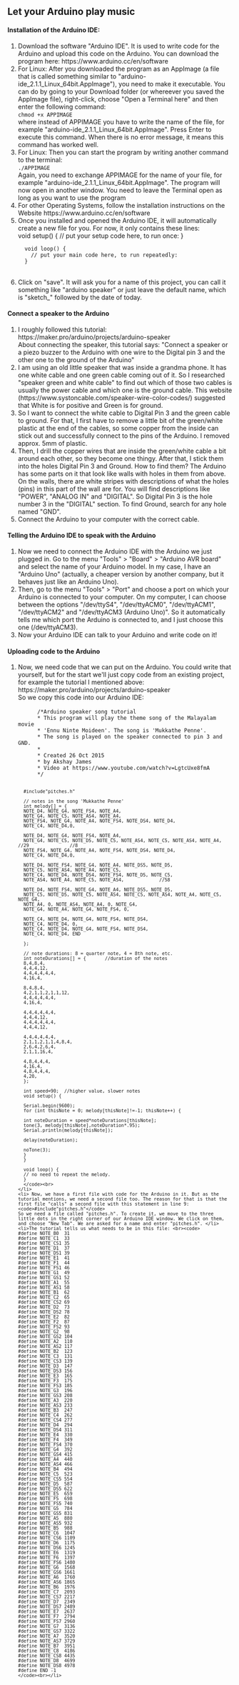   <h2>
  Let your Arduino play music
  </h2>
  <h4>Installation of the Arduino IDE:</h4>
  <ol> 
    <li>
    Download the software "Arduino IDE". It is used to write code for the Arduino and upload this code on the Arduino. You can download the program here: https://www.arduino.cc/en/software
  </li>
    <li>
      For Linux: After you downloaded the program as an AppImage (a file that is called something similar to "arduino-ide_2.1.1_Linux_64bit.AppImage"), you need to make it executable. You can do by going to your Download folder (or whereever you saved the AppImage file), right-click, choose "Open a Terminal here" and then enter the following command:
      <br><code>chmod +x APPIMAGE </code><br>
      where instead of APPIMAGE you have to write the name of the file, for example "arduino-ide_2.1.1_Linux_64bit.AppImage". Press Enter to execute this command. When there is no error message, it means this command has worked well.
    </li>
    <li>
      For Linux: Then you can start the program by writing another command to the terminal:
      <br><code>./APPIMAGE</code><br>
      Again, you need to exchange APPIMAGE for the name of your file, for example "arduino-ide_2.1.1_Linux_64bit.AppImage".
      The program will now open in another window. You need to leave the Terminal open as long as you want to use the program
    </li>
    <li>
      For other Operating Systems, follow the installation instructions on the Website https://www.arduino.cc/en/software
    </li>
    <li> Once you installed and opened the Arduino IDE, it will automatically create a new file for you. For now, it only contains these lines:<br> 
      void setup() {
      // put your setup code here, to run once:
      }
      
      void loop() {
        // put your main code here, to run repeatedly: 
      }
<br>
<li> Click on "save". It will ask you for a name of this project, you can call it something like "arduino speaker" or just leave the default name, which is "sketch_" followed by the date of today.</li>
  </ol>
  <h4>Connect a speaker to the Arduino</h4>
 <ol>
   <li>I roughly followed this tutorial: https://maker.pro/arduino/projects/arduino-speaker<br>
   About connecting the speaker, this tutorial says: "Connect a speaker or a piezo buzzer to the Arduino with one wire to the Digital pin 3 and the other one to the ground of the Arduino"</li>
   <li>I am using an old little speaker that was inside a grandma phone. It has one white cable and one green cable coming out of it. So I researched "speaker green and white cable" to find out which of those two cables is usually the power cable and which one is the ground cable. This website (https://www.systoncable.com/speaker-wire-color-codes/) suggested that White is for positive and Green is for ground. </li>
   <li>So I want to connect the white cable to Digital Pin 3 and the green cable to ground. For that, I first have to remove a little bit of the green/white plastic at the end of the cables, so some copper from the inside can stick out and successfully connect to the pins of the Arduino. I removed approx. 5mm of plastic.</li>
   <li> Then, I drill the copper wires that are inside the green/white cable a bit around each other, so they become one thingy. After that, I stick them into the holes Digital Pin 3 and Ground. How to find them? The Arduino has some parts on it that look like walls with holes in them from above. On the walls, there are white stripes with descriptions of what the holes (pins) in this part of the wall are for. You will find descriptions like "POWER", "ANALOG IN" and "DIGITAL". So Digital Pin 3 is the hole number 3 in the "DIGITAL" section. To find Ground, search for any hole named "GND".</li>
   <li> Connect the Arduino to your computer with the correct cable. </li>
 </ol>
  <h4> Telling the Arduino IDE to speak with the Arduino</h4>
  <ol>
    <li>Now we need to connect the Arduino IDE with the Arduino we just plugged in. Go to the menu "Tools" > "Board" > "Arduino AVR board" and select the name of your Arduino model. In my case, I have an "Arduino Uno" (actually, a cheaper version by another company, but it behaves just like an Arduino Uno).</li>
    <li>Then, go to the menu "Tools" > "Port" and choose a port on which your Arduino is connected to your computer. On my computer, I can choose between the options "/dev/ttyS4", "/dev/ttyACM0", "/dev/ttyACM1", "/dev/ttyACM2" and "/dev/ttyACM3 (Arduino Uno)". So it automatically tells me which port the Arduino is connected to, and I just choose this one (/dev/ttyACM3).</li>
    <li> Now your Arduino IDE can talk to your Arduino and write code on it!</li>
  </ol>
  <h4>Uploading code to the Arduino</h4>
  <ol>
    <li>Now, we need code that we can put on the Arduino. You could write that yourself, but for the start we'll just copy code from an existing project, for example the tutorial I mentioned above: https://maker.pro/arduino/projects/arduino-speaker <br>
    So we copy this code into our Arduino IDE:
    <br><code>
      /*Arduino speaker song tutorial
      * This program will play the theme song of the Malayalam movie
      * 'Ennu Ninte Moideen'. The song is 'Mukkathe Penne'.
      * The song is played on the speaker connected to pin 3 and GND.
      * 
      * Created 26 Oct 2015
      * by Akshay James
      * Video at https://www.youtube.com/watch?v=LgtcUxe8fmA
      */
      
      #include"pitches.h"
      
      // notes in the song 'Mukkathe Penne'
      int melody[] = {
      NOTE_D4, NOTE_G4, NOTE_FS4, NOTE_A4,
      NOTE_G4, NOTE_C5, NOTE_AS4, NOTE_A4,                   
      NOTE_FS4, NOTE_G4, NOTE_A4, NOTE_FS4, NOTE_DS4, NOTE_D4,
      NOTE_C4, NOTE_D4,0,                                 
      
      NOTE_D4, NOTE_G4, NOTE_FS4, NOTE_A4,
      NOTE_G4, NOTE_C5, NOTE_D5, NOTE_C5, NOTE_AS4, NOTE_C5, NOTE_AS4, NOTE_A4,      //29               //8
      NOTE_FS4, NOTE_G4, NOTE_A4, NOTE_FS4, NOTE_DS4, NOTE_D4,
      NOTE_C4, NOTE_D4,0,                                       
      
      NOTE_D4, NOTE_FS4, NOTE_G4, NOTE_A4, NOTE_DS5, NOTE_D5,
      NOTE_C5, NOTE_AS4, NOTE_A4, NOTE_C5,
      NOTE_C4, NOTE_D4, NOTE_DS4, NOTE_FS4, NOTE_D5, NOTE_C5,
      NOTE_AS4, NOTE_A4, NOTE_C5, NOTE_AS4,             //58
      
      NOTE_D4, NOTE_FS4, NOTE_G4, NOTE_A4, NOTE_DS5, NOTE_D5,
      NOTE_C5, NOTE_D5, NOTE_C5, NOTE_AS4, NOTE_C5, NOTE_AS4, NOTE_A4, NOTE_C5, NOTE_G4,
      NOTE_A4, 0, NOTE_AS4, NOTE_A4, 0, NOTE_G4,
      NOTE_G4, NOTE_A4, NOTE_G4, NOTE_FS4, 0,
      
      NOTE_C4, NOTE_D4, NOTE_G4, NOTE_FS4, NOTE_DS4,
      NOTE_C4, NOTE_D4, 0,
      NOTE_C4, NOTE_D4, NOTE_G4, NOTE_FS4, NOTE_DS4,
      NOTE_C4, NOTE_D4, END
      
      };
      
      // note durations: 8 = quarter note, 4 = 8th note, etc.
      int noteDurations[] = {       //duration of the notes
      8,4,8,4,
      4,4,4,12,
      4,4,4,4,4,4,
      4,16,4,
      
      8,4,8,4,
      4,2,1,1,2,1,1,12,
      4,4,4,4,4,4,
      4,16,4,
      
      4,4,4,4,4,4,
      4,4,4,12,
      4,4,4,4,4,4,
      4,4,4,12,
      
      4,4,4,4,4,4,
      2,1,1,2,1,1,4,8,4,
      2,6,4,2,6,4,
      2,1,1,16,4,
      
      4,8,4,4,4,
      4,16,4,
      4,8,4,4,4,
      4,20,
      };
      
      int speed=90;  //higher value, slower notes
      void setup() {
      
      Serial.begin(9600);
      for (int thisNote = 0; melody[thisNote]!=-1; thisNote++) {
      
      int noteDuration = speed*noteDurations[thisNote];
      tone(3, melody[thisNote],noteDuration*.95);
      Serial.println(melody[thisNote]);
      
      delay(noteDuration);
      
      noTone(3);
      }
      }
      
      void loop() {
      // no need to repeat the melody.
      }
      </code><br>
    </li>
    <li> Now, we have a first file with code for the Arduino in it. But as the tutorial mentions, we need a second file too. The reason for that is that the first file "calls" a second file with this statement in line 9: <code>#include"pitches.h"</code>
    So we need a file called "pitches.h". To create it, we move to the three little dots in the right corner of our Arduino IDE window. We click on them, and choose "New Tab". We are asked for a name and enter "pitches.h". </li>
    <li>The tutorial tells us what needs to be in this file: <br><code>
    #define NOTE_B0  31
    #define NOTE_C1  33
    #define NOTE_CS1 35
    #define NOTE_D1  37
    #define NOTE_DS1 39
    #define NOTE_E1  41
    #define NOTE_F1  44
    #define NOTE_FS1 46
    #define NOTE_G1  49
    #define NOTE_GS1 52
    #define NOTE_A1  55
    #define NOTE_AS1 58
    #define NOTE_B1  62
    #define NOTE_C2  65
    #define NOTE_CS2 69
    #define NOTE_D2  73
    #define NOTE_DS2 78
    #define NOTE_E2  82
    #define NOTE_F2  87
    #define NOTE_FS2 93
    #define NOTE_G2  98
    #define NOTE_GS2 104
    #define NOTE_A2  110
    #define NOTE_AS2 117
    #define NOTE_B2  123
    #define NOTE_C3  131
    #define NOTE_CS3 139
    #define NOTE_D3  147
    #define NOTE_DS3 156
    #define NOTE_E3  165
    #define NOTE_F3  175
    #define NOTE_FS3 185
    #define NOTE_G3  196
    #define NOTE_GS3 208
    #define NOTE_A3  220
    #define NOTE_AS3 233
    #define NOTE_B3  247
    #define NOTE_C4  262
    #define NOTE_CS4 277
    #define NOTE_D4  294
    #define NOTE_DS4 311
    #define NOTE_E4  330
    #define NOTE_F4  349
    #define NOTE_FS4 370
    #define NOTE_G4  392
    #define NOTE_GS4 415
    #define NOTE_A4  440
    #define NOTE_AS4 466
    #define NOTE_B4  494
    #define NOTE_C5  523
    #define NOTE_CS5 554
    #define NOTE_D5  587
    #define NOTE_DS5 622
    #define NOTE_E5  659
    #define NOTE_F5  698
    #define NOTE_FS5 740
    #define NOTE_G5  784
    #define NOTE_GS5 831
    #define NOTE_A5  880
    #define NOTE_AS5 932
    #define NOTE_B5  988
    #define NOTE_C6  1047
    #define NOTE_CS6 1109
    #define NOTE_D6  1175
    #define NOTE_DS6 1245
    #define NOTE_E6  1319
    #define NOTE_F6  1397
    #define NOTE_FS6 1480
    #define NOTE_G6  1568
    #define NOTE_GS6 1661
    #define NOTE_A6  1760
    #define NOTE_AS6 1865
    #define NOTE_B6  1976
    #define NOTE_C7  2093
    #define NOTE_CS7 2217
    #define NOTE_D7  2349
    #define NOTE_DS7 2489
    #define NOTE_E7  2637
    #define NOTE_F7  2794
    #define NOTE_FS7 2960
    #define NOTE_G7  3136
    #define NOTE_GS7 3322
    #define NOTE_A7  3520
    #define NOTE_AS7 3729
    #define NOTE_B7  3951
    #define NOTE_C8  4186
    #define NOTE_CS8 4435
    #define NOTE_D8  4699
    #define NOTE_DS8 4978
    #define END -1
    </code><br></li>
  </ol>














